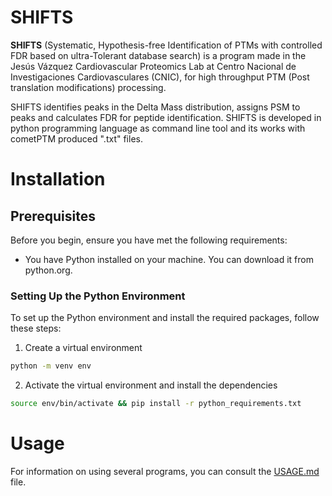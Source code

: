 # SHIFTS

**SHIFTS** (Systematic, Hypothesis-free Identification of PTMs with controlled FDR based on ultra-Tolerant database search) is a program made in the Jesús Vázquez Cardiovascular Proteomics Lab at Centro Nacional de Investigaciones Cardiovasculares (CNIC), for high throughput PTM (Post translation modifications) processing.

SHIFTS identifies peaks in the Delta Mass distribution, assigns PSM to peaks and calculates FDR for peptide identification. SHIFTS is developed in python programming language as command line tool and its works with cometPTM produced ".txt" files.

# Installation

## Prerequisites
Before you begin, ensure you have met the following requirements:

- You have Python installed on your machine. You can download it from python.org.

### Setting Up the Python Environment

To set up the Python environment and install the required packages, follow these steps:

1. Create a virtual environment
```sh
python -m venv env
```
2. Activate the virtual environment and install the dependencies
```sh
source env/bin/activate && pip install -r python_requirements.txt
```

# Usage

For information on using several programs, you can consult the [USAGE.md](USAGE.md) file.


